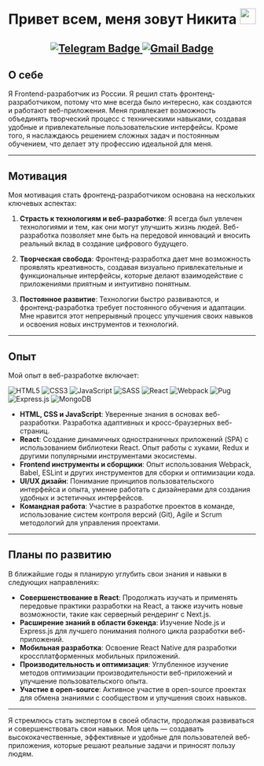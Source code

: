 <h1 align="center">Привет всем, меня зовут Никита 
<img src="https://github.com/blackcater/blackcater/raw/main/images/Hi.gif" height="32"/></h1>
<h2 align="center">
    <a href="https://t.me/sukhov_nikita">
    <img src="https://img.shields.io/badge/Telegram-2CA5E0?style=for-the-badge&logo=telegram&logoColor=white" alt="Telegram Badge"/>
    </a>
    <a href="veyronnike@gmail.com">
    <img src="https://img.shields.io/badge/Gmail-D14836?style=for-the-badge&logo=gmail&logoColor=white" alt="Gmail Badge"/>
    </a>
</h2>

## О себе
Я Frontend-разработчик из России.
Я решил стать фронтенд-разработчиком, потому что мне всегда было интересно, как создаются и работают веб-приложения. Меня привлекает возможность объединять творческий процесс с техническими навыками, создавая удобные и привлекательные пользовательские интерфейсы. Кроме того, я наслаждаюсь решением сложных задач и постоянным обучением, что делает эту профессию идеальной для меня.

---

## Мотивация

Моя мотивация стать фронтенд-разработчиком основана на нескольких ключевых аспектах:

1. **Страсть к технологиям и веб-разработке**: Я всегда был увлечен технологиями и тем, как они могут улучшить жизнь людей. Веб-разработка позволяет мне быть на передовой инноваций и вносить реальный вклад в создание цифрового будущего.

2. **Творческая свобода**: Фронтенд-разработка дает мне возможность проявлять креативность, создавая визуально привлекательные и функциональные интерфейсы, которые делают взаимодействие с приложениями приятным и интуитивно понятным.

3. **Постоянное развитие**: Технологии быстро развиваются, и фронтенд-разработка требует постоянного обучения и адаптации. Мне нравится этот непрерывный процесс улучшения своих навыков и освоения новых инструментов и технологий.

---

## Опыт

Мой опыт в веб-разработке включает:

![HTML5](https://img.shields.io/badge/html5-%23E34F26.svg?style=for-the-badge&logo=html5&logoColor=white)
![CSS3](https://img.shields.io/badge/css3-%231572B6.svg?style=for-the-badge&logo=css3&logoColor=white)
![JavaScript](https://img.shields.io/badge/javascript-%23323330.svg?style=for-the-badge&logo=javascript&logoColor=%23F7DF1E)
![SASS](https://img.shields.io/badge/SASS-hotpink.svg?style=for-the-badge&logo=SASS&logoColor=white)
![React](https://img.shields.io/badge/react-%2320232a.svg?style=for-the-badge&logo=react&logoColor=%2361DAFB)
![Webpack](https://img.shields.io/badge/webpack-%238DD6F9.svg?style=for-the-badge&logo=webpack&logoColor=black)
![Pug](https://img.shields.io/badge/Pug-FFF?style=for-the-badge&logo=pug&logoColor=A86454)
![Express.js](https://img.shields.io/badge/express.js-%23404d59.svg?style=for-the-badge&logo=express&logoColor=%2361DAFB)
![MongoDB](https://img.shields.io/badge/MongoDB-%234ea94b.svg?style=for-the-badge&logo=mongodb&logoColor=white)

- **HTML, CSS и JavaScript**: Уверенные знания в основах веб-разработки. Разработка адаптивных и кросс-браузерных веб-страниц.
- **React**: Создание динамичных одностраничных приложений (SPA) с использованием библиотеки React. Опыт работы с хуками, Redux и другими популярными инструментами экосистемы.
- **Frontend инструменты и сборщики**: Опыт использования Webpack, Babel, ESLint и других инструментов для сборки и оптимизации кода.
- **UI/UX дизайн**: Понимание принципов пользовательского интерфейса и опыта, умение работать с дизайнерами для создания удобных и эстетичных интерфейсов.
- **Командная работа**: Участие в разработке проектов в команде, использование систем контроля версий (Git), Agile и Scrum методологий для управления проектами.

---

## Планы по развитию

В ближайшие годы я планирую углубить свои знания и навыки в следующих направлениях:

- **Совершенствование в React**: Продолжать изучать и применять передовые практики разработки на React, а также изучить новые возможности, такие как серверный рендеринг с Next.js.
- **Расширение знаний в области бэкенда**: Изучение Node.js и Express.js для лучшего понимания полного цикла разработки веб-приложений.
- **Мобильная разработка**: Освоение React Native для разработки кроссплатформенных мобильных приложений.
- **Производительность и оптимизация**: Углубленное изучение методов оптимизации производительности веб-приложений и улучшение пользовательского опыта.
- **Участие в open-source**: Активное участие в open-source проектах для обмена знаниями с сообществом и улучшения своих навыков.

---

Я стремлюсь стать экспертом в своей области, продолжая развиваться и совершенствовать свои навыки. Моя цель — создавать высококачественные, эффективные и удобные для пользователей веб-приложения, которые решают реальные задачи и приносят пользу людям.

